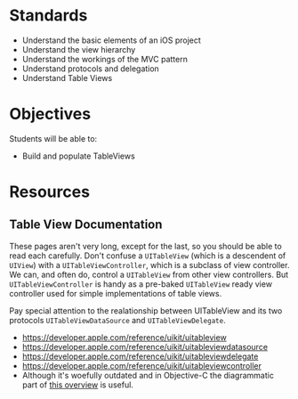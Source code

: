 # Standards

* Understand the basic elements of an iOS project
* Understand the view hierarchy
* Understand the workings of the MVC pattern
* Understand protocols and delegation
* Understand Table Views

# Objectives

Students will be able to:

* Build and populate TableViews 

# Resources

## Table View Documentation

These pages aren't very long, except for the last, so you should be able to read each
carefully. Don't confuse a ```UITableView``` (which is a descendent of ```UIView```) with a ```UITableViewController```,
which is a subclass of view controller.
We can, and often do, control a ```UITableView``` from other view controllers. But ```UITableViewController``` is
handy as a pre-baked ```UITableView``` ready view controller used for simple implementations of table views.

Pay special attention to the realationship between UITableView and its two protocols ```UITableViewDataSource```
and ```UITableViewDelegate```.

* https://developer.apple.com/reference/uikit/uitableview
* https://developer.apple.com/reference/uikit/uitableviewdatasource
* https://developer.apple.com/reference/uikit/uitableviewdelegate
* https://developer.apple.com/reference/uikit/uitableviewcontroller
* Although it's woefully outdated and in Objective-C the diagrammatic part of [this overview](https://developer.apple.com/library/content/documentation/UserExperience/Conceptual/TableView_iPhone/CreateConfigureTableView/CreateConfigureTableView.html) is useful.


